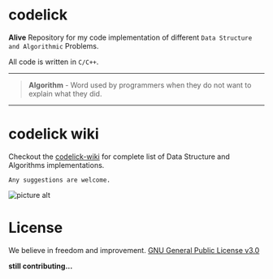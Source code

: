 # codelick
**Alive**
Repository for my code implementation of different `Data Structure and Algorithmic` Problems.

All code is written in `C/C++`.
- - - -
> **Algorithm** - Word used by programmers when they do not want to explain what they did. 
- - - -

# codelick wiki
Checkout the [codelick-wiki](https://github.com/ayushagg31/codelick/wiki) for complete list of Data Structure and Algorithms implementations.
<br/>

`Any suggestions are welcome.`

![picture alt](https://qph.ec.quoracdn.net/main-qimg-024a68d35ed5a3a82eb88293f1f06f10 "Awesome Comics")


# License
We believe in freedom and improvement. [GNU General Public License v3.0](https://github.com/ayushagg31/codelick/blob/master/LICENSE)
<br/>

**still contributing...**
